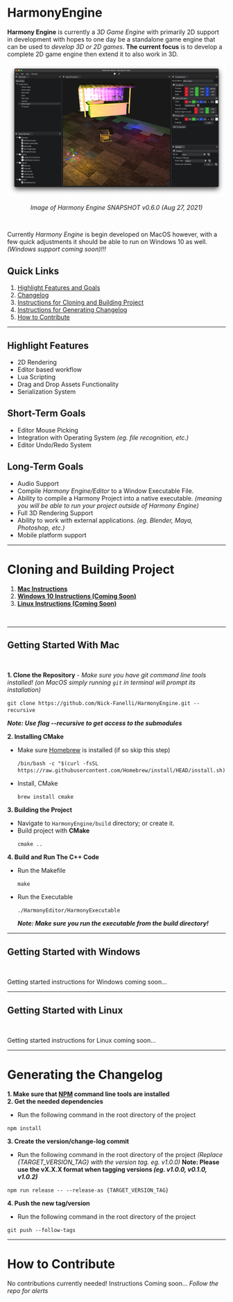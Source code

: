 # HarmonyEngine

**Harmony Engine** is currently a *3D Game Engine* with primarily 2D support in development with hopes to one day be a standalone game engine that can be used to *develop 3D or 2D games*. **The current focus** is to develop a complete 2D game engine then extend it to also work in 3D.

![Image of Harmony Engine v0.3.0 (Jul 25, 2021)](screenshots/harmony-engine-window.png)
<p align="center"><i>Image of Harmony Engine SNAPSHOT v0.6.0 (Aug 27, 2021)</i></p>

<br />

Currently *Harmony Engine* is begin developed on MacOS however, with a few quick adjustments it should be able to run on Windows 10 as well. *(Windows support coming soon)!!!*

## Quick Links

1. [Highlight Features and Goals](#highlight-features)
1. [Changelog](CHANGELOG.md)
1. [Instructions for Cloning and Building Project](#cloning-and-building-project)
1. [Instructions for Generating Changelog](#generating-the-changelog)
1. [How to Contribute](#how-to-contribute)

---

## Highlight Features
* 2D Rendering
* Editor based workflow
* Lua Scripting
* Drag and Drop Assets Functionality
* Serialization System

## Short-Term Goals
* Editor Mouse Picking
* Integration with Operating System *(eg. file recognition, etc.)*
* Editor Undo/Redo System

## Long-Term Goals
* Audio Support
* Compile *Harmony Engine/Editor* to a Window Executable File.
* Ability to compile a Harmony Project into a native executable. *(meaning you will be able to run your project outside of Harmony Engine)* 
* Full 3D Rendering Support
* Ability to work with external applications. *(eg. Blender, Maya, Photoshop, etc.)*
* Mobile platform support

---

# Cloning and Building Project

1. **[Mac Instructions](#getting-started-with-mac)**
2. **[Windows 10 Instructions (Coming Soon)](#getting-started-with-windows)**
3. **[Linux Instructions (Coming Soon)](#getting-started-with-linux)**

<br />

---

## Getting Started With Mac

<br />

**1. Clone the Repository** - *Make sure you have git command line tools installed! (on MacOS simply running `git` in terminal will prompt its installation)*
```shell
git clone https://github.com/Nick-Fanelli/HarmonyEngine.git --recursive
```
***Note: Use flag --recursive to get access to the submodules***

**2. Installing CMake**

* Make sure [Homebrew](https://brew.sh/) is installed (if so skip this step)
    ```shell
    /bin/bash -c "$(curl -fsSL https://raw.githubusercontent.com/Homebrew/install/HEAD/install.sh)"
    ```

* Install, CMake
    ```shell
    brew install cmake
    ```
**3. Building the Project**

* Navigate to `HarmonyEngine/build` directory; or create it.
* Build project with **CMake**
    ```shell
    cmake ..
    ```
**4. Build and Run The C++ Code**

* Run the Makefile
    ```shell
    make
    ```
* Run the Executable
    ```shell
    ./HarmonyEditor/HarmonyExecutable
    ```

    ***Note: Make sure you run the executable from the build directory!***
---

## Getting Started with Windows

<br />

Getting started instructions for Windows coming soon...

---

## Getting Started with Linux

<br />

Getting started instructions for Linux coming soon...

---

# Generating the Changelog

**1. Make sure that [NPM](https://www.npmjs.com/) command line tools are installed**<br>
**2. Get the needed dependencies**
* Run the following command in the root directory of the project
```shell
npm install
```
**3. Create the version/change-log commit**
* Run the following command in the root directory of the project *(Replace {TARGET_VERSION_TAG} with the version tag. eg. v1.0.0)*
**Note: Please use the vX.X.X format when tagging versions ***(eg. v1.0.0, v0.1.0, v1.0.2)*****
```shell
npm run release -- --release-as {TARGET_VERSION_TAG}
```
**4. Push the new tag/version**
* Run the following command in the root directory of the project
```shell
git push --follow-tags
```

---

# How to Contribute

No contributions currently needed!
Instructions Coming soon...
*Follow the repo for alerts*
